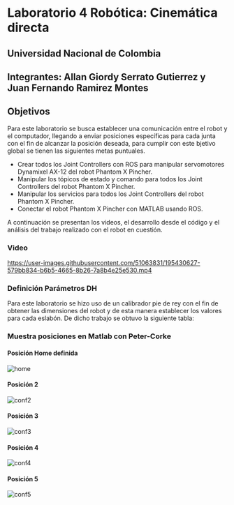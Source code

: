# Laboratorio 4 Robótica: Cinemática directa
## Universidad Nacional de Colombia
## Integrantes: Allan Giordy Serrato Gutierrez y Juan Fernando Ramirez Montes

## Objetivos

Para este laboratorio se busca establecer una comunicación entre el robot y el computador, llegando a enviar posiciones específicas para cada junta con el fin de alcanzar la posición deseada, para cumplir con este bjetivo global se tienen las siguientes metas puntuales.

- Crear todos los Joint Controllers con ROS para manipular servomotores Dynamixel AX-12 del robot Phantom X Pincher.
- Manipular los tópicos de estado y comando para todos los Joint Controllers del robot Phantom X Pincher.
- Manipular los servicios para todos los Joint Controllers del robot Phantom X Pincher.
- Conectar el robot Phantom X Pincher con MATLAB usando ROS.

A continuación se presentan los videos, el desarrollo desde el código y el análisis del trabajo realizado con el robot en cuestión.


### Video

https://user-images.githubusercontent.com/51063831/195430627-579bb834-b6b5-4665-8b26-7a8b4e25e530.mp4


### Definición Parámetros DH

Para este laboratorio se hizo uso de un calibrador pie de rey con el fin de obtener las dimensiones del robot y de esta manera establecer los valores para cada eslabón. De dicho trabajo se obtuvo la siguiente tabla:



### Muestra posiciones en Matlab con Peter-Corke

#### Posición Home definida
![home](https://user-images.githubusercontent.com/51063831/195764673-d1845a78-2625-490e-a8af-169bb778d4d7.jpeg)

#### Posición 2
![conf2](https://user-images.githubusercontent.com/51063831/195764694-a8a7229e-23fb-4482-825c-9aa0c286d00d.jpeg)

#### Posición 3
![conf3](https://user-images.githubusercontent.com/51063831/195764698-32bce2f7-1a44-4e1e-8079-cabe699936cd.jpeg)

#### Posición 4
![conf4](https://user-images.githubusercontent.com/51063831/195764703-3406a615-55e3-4f62-b81e-c549d80c6957.jpeg)

#### Posición 5
![conf5](https://user-images.githubusercontent.com/51063831/195764710-0eab6a20-37df-4250-bda4-81d9e10d48e5.jpeg)


